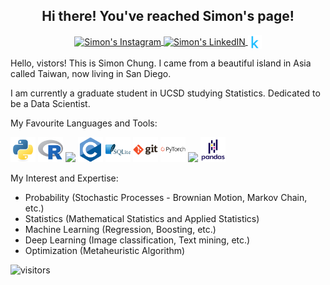 <h2 align="center">Hi there! You've reached Simon's page!</h2>
<p align="center">
<a href="https://www.instagram.com/simonchung_/">
  <img align="center" alt="Simon's Instagram" width="22px" src="https://raw.githubusercontent.com/hussainweb/hussainweb/main/icons/instagram.png" />
</a>
<a href="https://www.linkedin.com/in/simon-chung-56b0941aa/">
<img align="center" alt="Simon's LinkedIN" width="22px" src="https://raw.githubusercontent.com/peterthehan/peterthehan/master/assets/linkedin.svg" />
</a>
  <a href="https://www.kaggle.com/simonchung">
<img align="center" alt="Simon's Kaggle" width="22px" src="https://github.com/devicons/devicon/blob/master/icons/kaggle/kaggle-original.svg" />
</a>
</p>

Hello, vistors! This is Simon Chung. I came from a beautiful island in Asia called Taiwan, now living in San Diego. 

I am currently a graduate student in UCSD studying Statistics. Dedicated to be a Data Scientist.

My Favourite Languages and Tools:

<code><img height="40" src="https://github.com/devicons/devicon/blob/master/icons/python/python-original.svg"></code>
<code><img height="40" src="https://github.com/devicons/devicon/blob/master/icons/r/r-original.svg"></code>
<code><img height="40" src="https://spark.apache.org/images/spark-logo-back.png"></code>
<code><img height="40" src="https://github.com/devicons/devicon/blob/master/icons/c/c-original.svg"></code>
<code><img height="40" src="https://github.com/devicons/devicon/blob/master/icons/sqlite/sqlite-original-wordmark.svg"></code>
<code><img height="40" src="https://github.com/devicons/devicon/blob/master/icons/git/git-original-wordmark.svg"></code>
<code><img height="40" src="https://github.com/devicons/devicon/blob/master/icons/pytorch/pytorch-original-wordmark.svg"></code>
<code><img height="40" src="https://spark.apache.org/images/scikit-learn.png"></code>
<code><img height="40" src="https://github.com/devicons/devicon/blob/master/icons/pandas/pandas-original-wordmark.svg"></code>


My Interest and Expertise:
- Probability (Stochastic Processes - Brownian Motion, Markov Chain, etc.)
- Statistics (Mathematical Statistics and Applied Statistics)
- Machine Learning (Regression, Boosting, etc.)
- Deep Learning (Image classification, Text mining, etc.)
- Optimization (Metaheuristic Algorithm)




 <a><img src="https://visitor-badge.glitch.me/badge?page_id=simonchung87.503123480" alt="visitors"></a>
